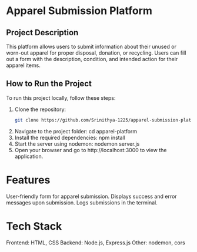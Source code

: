 # Apparel Submission Platform

## Project Description
This platform allows users to submit information about their unused or worn-out apparel for proper disposal, donation, or recycling. Users can fill out a form with the description, condition, and intended action for their apparel items.

## How to Run the Project
To run this project locally, follow these steps:

1. Clone the repository:
   ```bash
   git clone https://github.com/Srinithya-1225/apparel-submission-platform.git
2. Navigate to the project folder:
cd apparel-platform
3. Install the required dependencies:
npm install
4. Start the server using nodemon:
nodemon server.js
5. Open your browser and go to http://localhost:3000 to view the application.
# Features
User-friendly form for apparel submission.
Displays success and error messages upon submission.
Logs submissions in the terminal.
# Tech Stack
Frontend: HTML, CSS
Backend: Node.js, Express.js
Other: nodemon, cors
 
